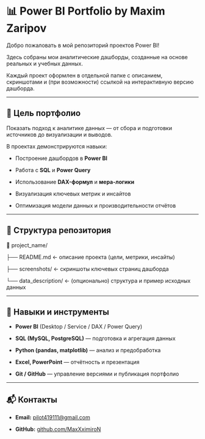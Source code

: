 # 📊 Power BI Portfolio by Maxim Zaripov

  

Добро пожаловать в мой репозиторий проектов Power BI!

Здесь собраны мои аналитические дашборды, созданные на основе реальных и учебных данных.

Каждый проект оформлен в отдельной папке с описанием, скриншотами и (при возможности) ссылкой на интерактивную версию дашборда.

  

---

  

## 🧭 Цель портфолио

Показать подход к аналитике данных — от сбора и подготовки источников до визуализации и выводов.

В проектах демонстрируются навыки:

- Построение дашбордов в **Power BI**

- Работа с **SQL** и **Power Query**

- Использование **DAX-формул** и **мера-логики**

- Визуализация ключевых метрик и инсайтов

- Оптимизация модели данных и производительности отчётов

  

---

  

## 📂 Структура репозитория

📁 project_name/

├── README.md ← описание проекта (цели, метрики, инсайты)

├── screenshots/ ← скриншоты ключевых страниц дашборда

└── data_description/ ← (опционально) структура и пример исходных данных

  

---


  

## 🧠 Навыки и инструменты

- **Power BI** (Desktop / Service / DAX / Power Query)

- **SQL (MySQL, PostgreSQL)** — подготовка и агрегация данных

- **Python (pandas, matplotlib)** — анализ и предобработка

- **Excel, PowerPoint** — отчётность и презентация

- **Git / GitHub** — управление версиями и публикация портфолио

  

---

  

## 📬 Контакты

- **Email:** [pilot419111@gmail.com](mailto:pilot419111@gmail.com)

- **GitHub:** [github.com/MaxXximiroN](https://github.com/MaxXximiroN)
